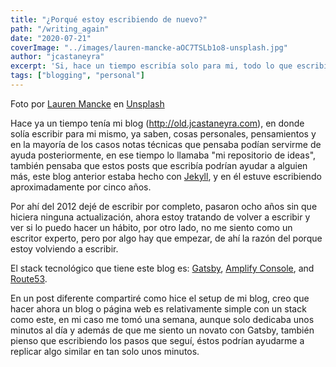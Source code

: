 ```yaml
---
title: "¿Porqué estoy escribiendo de nuevo?"
path: "/writing_again"
date: "2020-07-21"
coverImage: "../images/lauren-mancke-aOC7TSLb1o8-unsplash.jpg"
author: "jcastaneyra"
excerpt: 'Si, hace un tiempo escribía solo para mi, todo lo que escribía era un recordatorio de cosas que solía hacer o que consideraba importantes ...'
tags: ["blogging", "personal"]
---
```


Foto por [Lauren Mancke](https://unsplash.com/@laurenmancke?utm_source=unsplash&utm_medium=referral&utm_content=creditCopyText) en [Unsplash](https://unsplash.com/s/photos/writing?utm_source=unsplash&utm_medium=referral&utm_content=creditCopyText)

Hace ya un tiempo tenía mi blog (http://old.jcastaneyra.com), en donde solía escribir para mi mismo, ya saben, cosas personales, pensamientos y en la mayoría de los casos notas técnicas que pensaba podían servirme de ayuda posteriormente, en ese tiempo lo llamaba "mi repositorio de ideas", también pensaba que estos posts que escribía podrían ayudar a alguien más, este blog anterior estaba hecho con [Jekyll](https://jekyllrb.com/), y en él estuve escribiendo aproximadamente por cinco años.

Por ahí del 2012 dejé de escribir por completo, pasaron ocho años sin que hiciera ninguna actualización, ahora estoy tratando de volver a escribir y ver si lo puedo hacer un hábito, por otro lado, no me siento como un escritor experto, pero por algo hay que empezar, de ahí la razón del porque estoy volviendo a escribir.

El stack tecnológico que tiene este blog es: [Gatsby](https://www.gatsbyjs.org/), [Amplify Console](https://aws.amazon.com/amplify/console/), and [Route53](https://aws.amazon.com/route53/).

En un post diferente compartiré como hice el setup de mi blog, creo que hacer ahora un blog o página web es relativamente simple con un stack como este, en mi caso me tomó una semana, aunque solo dedicaba unos minutos al día y además de que me siento un novato con Gatsby, también pienso que escribiendo los pasos que seguí, éstos podrían ayudarme a replicar algo similar en tan solo unos minutos.
